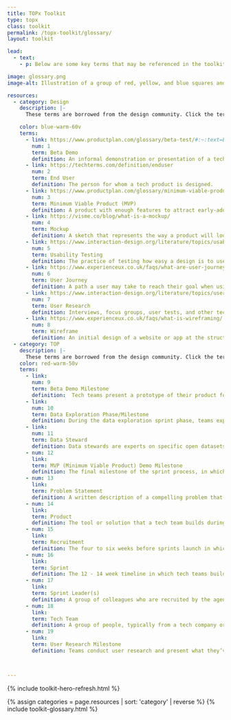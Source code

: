 ```yaml
---
title: TOPx Toolkit
type: topx
class: toolkit
permalink: /topx-toolkit/glossary/
layout: toolkit

lead:
  - text:
    - p: Below are some key terms that may be referenced in the toolkit, as well as through the sprint and in conversations with individuals in the civic tech community. Click the term for additional resources and the source of each definition.

image: glossary.png
image-alt: Illustration of a group of red, yellow, and blue squares and rectangles

resources:
  - category: Design
    description: |-
      These terms are borrowed from the design community. Click the term for additional resources and the source of each definition. Below are some key terms that are referenced in the toolkit:

    color: blue-warm-60v
    terms:
      - link: https://www.productplan.com/glossary/beta-test/#:~:text=Beta%20testing%20is%20an%20opportunity,product%20to%20a%20wide%20audience
        num: 1
        term: Beta Demo
        definition: An informal demonstration or presentation of a tech product in progress, usually with some early version of working features.
      - link: https://techterms.com/definition/enduser
        num: 2
        term: End User
        definition: The person for whom a tech product is designed.
      - link: https://www.productplan.com/glossary/minimum-viable-product/
        num: 3
        term: Minimum Viable Product (MVP)
        definition: A product with enough features to attract early-adopter customers and validate a product idea early in the product development cycle.
      - link: https://visme.co/blog/what-is-a-mockup/
        num: 4
        term: Mockup
        definition: A sketch that represents the way a product will look.
      - link: https://www.interaction-design.org/literature/topics/usability-testing
        num: 5
        term: Usability Testing
        definition: The practice of testing how easy a design is to use for a group of representative users. It usually involves observing users as they attempt to complete tasks and can be done for different types of designs, from user interfaces to physical products.
      - link: https://www.experienceux.co.uk/faqs/what-are-user-journeys/
        num: 6
        term: User Journey
        definition: A path a user may take to reach their goal when using a particular digital tool. User journeys are used in designing digital tools to identify the different ways to enable the user to achieve their goal as quickly and easily as possible.
      - link: https://www.interaction-design.org/literature/topics/user-research
        num: 7
        term: User Research
        definition: Interviews, focus groups, user tests, and other techniques conducted to understand the target audience of a product, or ‘end users’.  This includes their goals, needs, interests, and preferences. User research helps teams produce designs that improve users’ working practices and lives. User research also involves the continuous evaluation of the impact of designs on the users, not only during the design and development phase but after long-term use, too.
      - link: https://www.experienceux.co.uk/faqs/what-is-wireframing/
        num: 8
        term: Wireframe
        definition: An initial design of a website or app at the structural level. A wireframe is commonly used to lay out content and functionality on a page which takes into account user needs and user journeys. Wireframes are used early in the development process to establish the basic structure of a page before visual design and content is added.
  - category: TOP
    description: |-
      These terms are borrowed from the design community. Click the term for additional resources and the source of each definition. Below are some key terms that are referenced in the toolkit:
    color: red-warm-50v
    terms:
      - link: 
        num: 9
        term: Beta Demo Milestone
        definition:  Tech teams present a prototype of their product for feedback.
      - link: 
        num: 10
        term: Data Exploration Phase/Milestone
        definition: During the data exploration sprint phase, teams explore federal government open datasets to identify data they can use in their sprint products. During the data exploration milestone at the end of that phase, teams connect with federal data stewards to present what they’ve learned and ask questions about how to find and work with federal data.
      - link: 
        num: 11
        term: Data Steward
        definition: Data stewards are experts on specific open datasets or data tools (e.g., data.census.gov) who help tech teams identify federal open datasets to use in their products, and answer technical questions about the data.
      - num: 12
        link: 
        term: MVP (Minimum Viable Product) Demo Milestone
        definition: The final milestone of the sprint process, in which teams present their ‘MVP’ to the sprint leaders to culminate the sprint. Their MVP should include working features and be ready for use by an end user, but can be improved upon in the future, especially after receiving user feedback.
      - num: 13
        link: 
        term: Problem Statement
        definition: A written description of a compelling problem that teams will work to solve during a sprint.
      - num: 14
        link: 
        term: Product
        definition: The tool or solution that a tech team builds during a sprint.
      - num: 15
        link:
        term: Recruitment
        definition: The four to six weeks before sprints launch in which sprint leaders recruit multi-sector organizations to fulfill key sprint roles.
      - num: 16
        link:
        term: Sprint
        definition: The 12 - 14 week timeline in which tech teams build data-driven solutions to urgent problems identified by federal agencies and advocacy organizations.
      - num: 17
        link:
        term: Sprint Leader(s)
        definition: A group of colleagues who are recruited by the agency within their agency to frame the problem statement, manage the TOP sprint, and work on day-to-day operations such as leading milestone sessions and coordinating with tech teams.
      - num: 18
        link:
        term: Tech Team
        definition: A group of people, typically from a tech company or university, who build a product through the sprint — whether new or within an existing product or platform — that uses open data to solve a problem statement.
      - num: 19
        link:
        term: User Research Milestone
        definition: Teams conduct user research and present what they’ve learned about their end user to cross-sector experts for feedback.



---
```


{% include toolkit-hero-refresh.html %}
<section class="bg-orange-5">
  {% assign categories = page.resources | sort: 'category' | reverse %}
  {% include toolkit-glossary.html %}
</section>
